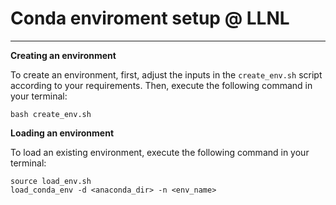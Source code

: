 # Conda enviroment setup @ LLNL
---

**Creating an environment**

To create an environment, first, adjust the inputs in the `create_env.sh` script according to your requirements. Then, execute the following command in your terminal:
```
bash create_env.sh
```

**Loading an environment**

To load an existing environment, execute the following command in your terminal:
```
source load_env.sh
load_conda_env -d <anaconda_dir> -n <env_name>
```
